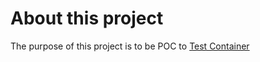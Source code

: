 # About this project
The purpose of this project is to be POC to [Test Container](https://www.testcontainers.org)
